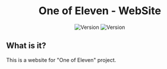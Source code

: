 <div align="center">

# One of Eleven - WebSite
![Version](https://img.shields.io/badge/fuck%20given%20about%20cezik's%20input-0-%23ffc0cb)
![Version](https://img.shields.io/badge/version-v0.0.1-brightgreen)

</div>

## What is it?
This is a website for "One of Eleven" project.